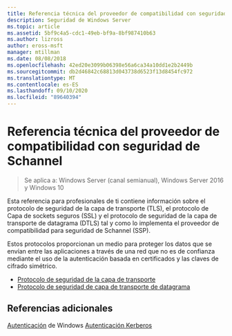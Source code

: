 ```yaml
---
title: Referencia técnica del proveedor de compatibilidad con seguridad de Schannel
description: Seguridad de Windows Server
ms.topic: article
ms.assetid: 5bf9c4a5-cdc1-49eb-bf9a-8bf987410b63
ms.author: lizross
author: eross-msft
manager: mtillman
ms.date: 08/08/2018
ms.openlocfilehash: 42ed20e3099b06398e56a6ca34a10dd1e2b2449b
ms.sourcegitcommit: db2d46842c68813d043738d6523f13d8454fc972
ms.translationtype: MT
ms.contentlocale: es-ES
ms.lasthandoff: 09/10/2020
ms.locfileid: "89640394"
---
```

# <a name="schannel-security-support-provider-technical-reference"></a>Referencia técnica del proveedor de compatibilidad con seguridad de Schannel

>Se aplica a: Windows Server (canal semianual), Windows Server 2016 y Windows 10

Esta referencia para profesionales de ti contiene información sobre el protocolo de seguridad de la capa de transporte (TLS), el protocolo de Capa de sockets seguros (SSL) y el protocolo de seguridad de la capa de transporte de datagrama (DTLS) tal y como lo implementa el proveedor de compatibilidad para seguridad de Schannel (SSP).

Estos protocolos proporcionan un medio para proteger los datos que se envían entre las aplicaciones a través de una red que no es de confianza mediante el uso de la autenticación basada en certificados y las claves de cifrado simétrico.

- [Protocolo de seguridad de la capa de transporte](transport-layer-security-protocol.md)
- [Protocolo de seguridad de capa de transporte de datagrama](datagram-transport-layer-security-protocol.md)

## <a name="additional-references"></a>Referencias adicionales
[Autenticación](../windows-authentication/windows-authentication-overview.md) 
 de Windows [Autenticación Kerberos](../kerberos/kerberos-authentication-overview.md)


